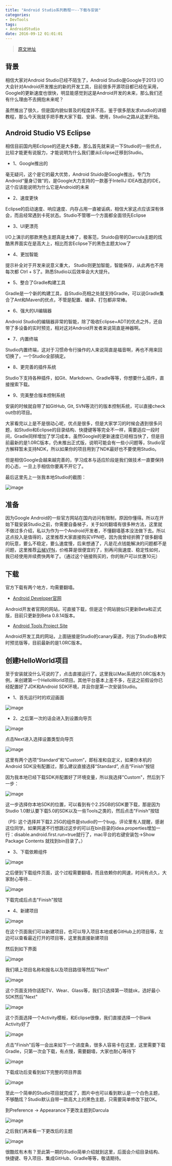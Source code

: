 ```yaml
---
title: "Android Studio系列教程一--下载与安装"
categories: 
- DevTools
tags: 
- AndroidStudio
date: 2016-09-12 01:01:01
---
```

> [原文地址](http://stormzhang.com/devtools/2014/11/25/android-studio-tutorial1/)

## 背景

相信大家对Android Studio已经不陌生了，Android Studio是Google于2013 I/O大会针对Android开发推出的新的开发工具，目前很多开源项目都已经在采用，Google的更新速度也很快，明显能感觉到这是Android开发的未来，那么我们还有什么理由不去拥抱未来呢？

虽然推出了很久，但是国内貌似普及的程度并不高，鉴于很多朋友求studio的详细教程，那么今天我就手把手教大家下载、安装、使用，Studio之路从这里开始。

## Android Studio VS Eclipse

相信目前国内用Eclipse的还是大多数，那么首先就来说一下Studio的一些优点，比较才能更有说服力，才能说明为什么我们要从Eclipse迁移到Studio。

* 1、Google推出的

毫无疑问，这个是它的最大优势，Android Stuido是Google推出，专门为Android“量身订做”的，是Google大力支持的一款基于IntelliJ IDEA改造的IDE，这个应该能说明为什么它是Android的未来

* 2、速度更快

Eclipse的启动速度、响应速度、内存占用一直被诟病，相信大家这点应该深有体会，而且经常遇到卡死状态。Studio不管哪一个方面都全面领先Eclipse

* 3、UI更漂亮

I/O上演示的那款黑色主题真是太棒了，极客范，Stuido自带的Darcula主题的炫酷黑界面实在是高大上，相比而言Eclipse下的黑色主题太low了

* 4、更加智能

提示补全对于开发来说意义重大， Studio则更加智能，智能保存，从此再也不用每次都 Ctrl + S了。熟悉Studio以后效率会大大提升。

* 5、整合了Gradle构建工具

Gradle是一个新的构建工具，自Studio亮相之处就支持Gradle，可以说Gradle集合了Ant和Maven的优点，不管是配置、编译、打包都非常棒。

* 6、强大的UI编辑器

Android Studio的编辑器非常的智能，除了吸收Eclipse+ADT的优点之外，还自带了多设备的实时预览，相对这对Android开发者来说简直是神器啊。

* 7、内置终端

Studio内置终端，这对于习惯命令行操作的人来说简直是福音啊，再也不用来回切换了，一个Studio全部搞定。

* 8、更完善的插件系统

Studio下支持各种插件，如Git、Markdown、Gradle等等，你想要什么插件，直接搜索下载。

* 9、完美整合版本控制系统

安装的时候就自带了如GitHub, Git, SVN等流行的版本控制系统，可以直接check out你的项目。

大家看完以上是不是很动心呢，优点是很多，但是大家学习的时候会遇到很多问题，如Studio和Eclipse的目录结构、快捷键等等完全不一样，需要适应一段时间，Gradle同样增加了学习成本，虽然Google的更新速度已经相当快了，但是目前最新的是1.0RC版本，仍未推出正式版，说明可能会有一些小问题等，Studio官方解释暂未支持NDK，所以如果你的项目用到了NDK最好也不要使用Studio。

但是相信Google会越来越完善的，学习成本与适应阶段是我们做技术一直要保持的心态，一旦上手相信你要离不开它了。

最后这里先上一张我本地Studio的截图：

![image](http://opesdt6ii.bkt.clouddn.com/studio_preview.png)

## 准备

因为Google Android的一些官方网站在国内访问有限制，原因你懂得。所以在开始下载安装Studio之前，你需要自备梯子，关于如何翻墙有很多种方法，这里就不做过多介绍，私以为作为一个Android开发者，不懂翻墙基本没法做下去。所以这点投入是值得的，这里推荐大家直接购买VPN吧，因为我曾经折腾了很多翻墙的玩意，要么不稳定，要么速度慢，后来想通了，凡是花点钱能解决的问题都不是问题，这里推荐[云梯VPN](https://www.ytvpn.com/?r=a9b90a505050781a)，价格算是很便宜的了，别再问我速度、稳定性如何，我已经使用并续费快两年了。（通过这个链接购买的，你的账户可以优惠10元）

## 下载

官方下载有两个地方，均需要翻墙。

* [Android Developer官网](http://developer.android.com/sdk/installing/studio.html)

Android开发者官网的网站，可直接下载，但是这个网站貌似只更新Beta和正式版，目前只更新到Beta 0.8.14版本。

* [Android Tools Project Site](http://tools.android.com/download/studio/canary)

Android开发工具的网站，上面链接是Studio的canary渠道，列出了Studio各种实时预览版等，目前最新的是1.0RC版本。

## 创建HelloWorld项目

至于安装就没什么可说的了，点击直接运行了。这里我以Mac系统的1.0RC版本为例，来创建第一个HelloWorld项目。其他平台基本上差不多，在这之前假设你已经配置好了JDK和Android SDK环境，并且你是第一次安装Studio。

* 1、首先运行时的欢迎画面

![image](http://opesdt6ii.bkt.clouddn.com/studio_splash.png)


* 2、之后第一次的话会进入到设置向导页


![image](http://opesdt6ii.bkt.clouddn.com/studio_wizard1.png)


点击Next进入选择设置类型向导页


![image](http://opesdt6ii.bkt.clouddn.com/studio_wizard2.png)


这里有两个选项“Standard”和“Custom”，即标准和自定义，如果你本机的Android SDK没有配置过，那么建议直接选择“Standard”, 点击“Finish”按钮

因为我本地已经下载SDK并配置好了环境变量，所以我选择"Custom"，然后到下一步：


![image](http://opesdt6ii.bkt.clouddn.com/studio_wizard3.png)


这一步选择你本地SDK的位置，可以看到有个2.25GB的SDK要下载，那是因为Studio 1.0默认要下载5.0的SDK以及一些Tools之类的，然后点击"Finish"按钮

（PS: 这个选择并下载2.25G的组件是studio的一个bug，评论里有人提醒，感谢这位同学。如果网速不行想跳过这步的可以在bin目录的idea.properties增加一行：disable.android.first.run=true就行了，mac平台的右键安装包->Show Package Contents 就找到bin目录了。）

* 3、下载依赖组件

![image](http://opesdt6ii.bkt.clouddn.com/studio_wizard4.png)

之后便到下载组件页面，这个过程需要翻墙，而且依赖你的网速，时间有点久，大家耐心等待...

![image](http://opesdt6ii.bkt.clouddn.com/studio_wizard5.png)

下载完成后点击"Finish"按钮

* 4、新建项目

![image](http://opesdt6ii.bkt.clouddn.com/studio_wizard6.png)

在这个页面我们可以新建项目，也可以导入项目本地或者GitHub上的项目等，左边可以查看最近打开的项目等，这里我直接新建项目

然后到如下界面

![image](http://opesdt6ii.bkt.clouddn.com/studio_wizard7.png)

我们填上项目名称和报名以及项目路径等然后"Next"

![image](http://opesdt6ii.bkt.clouddn.com/studio_wizard8.png)

这个页面支持你适配TV、Wear、Glass等，我们只选择第一项就ok，选好最小SDK然后"Next"

![image](http://opesdt6ii.bkt.clouddn.com/studio_wizard9.png)

这个页面选择一个Activity模板，和Eclipse很像，我们直接选择一个Blank Activity好了

![image](http://opesdt6ii.bkt.clouddn.com/studio_wizard10.png)

点击"Finish"后等一会出来如下一个进度条，很多人容易卡在这里，这里需要下载Gradle，只第一次会下载，有点慢，需要翻墙，大家也耐心等待下

![image](http://opesdt6ii.bkt.clouddn.com/studio_wizard11.png)

下载成功后变看到如下完整的项目界面

![image](http://opesdt6ii.bkt.clouddn.com/setup.png)

至此一个简单的Studio项目就完成了，图片中也可以看到默认是一个白色主题，不够酷炫？Studio默认自带一款高大上的黑色主题，只需要简单修改下就OK。

到Preference -> Appearance下更改主题到Darcula

![image](http://opesdt6ii.bkt.clouddn.com/studio_theme.png)

之后我们再来看一下更改后的主题

![image](http://opesdt6ii.bkt.clouddn.com/setup2.png)

很酷炫有木有？至此第一期的Studio简单介绍就到这里，后面会介绍目录结构、快捷键、导入项目、集成GitHub、Gradle等等，敬请期待。
